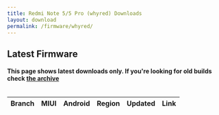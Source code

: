 ```yaml
---
title: Redmi Note 5/5 Pro (whyred) Downloads
layout: download
permalink: /firmware/whyred/
---
```


## Latest Firmware
#### This page shows latest downloads only. If you're looking for old builds check [the archive](/archive/firmware/whyred/)


<div style="overflow-x:auto;">
<table id="firmware" class="compact row-border" style="width:100%">
    <thead>
        <tr>
            <th>Branch</th>
            <th>MIUI</th>
            <th>Android</th>
            <th>Region</th>
            <th>Updated</th>
            <th>Link</th>
        </tr>
    </thead>
    <script>loadFirmwareDownloads('whyred', 'latest')</script>
</table>
</div>
